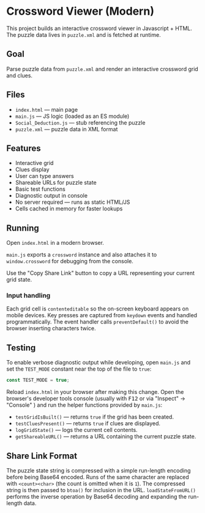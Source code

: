 # Crossword Viewer (Modern)

This project builds an interactive crossword viewer in Javascript + HTML.
The puzzle data lives in `puzzle.xml` and is fetched at runtime.

## Goal

Parse puzzle data from `puzzle.xml` and render an interactive crossword grid and clues.

## Files

- `index.html` — main page
- `main.js` — JS logic (loaded as an ES module)
- `Social_Deduction.js` — stub referencing the puzzle
- `puzzle.xml` — puzzle data in XML format

## Features

- Interactive grid
- Clues display
- User can type answers
- Shareable URLs for puzzle state
- Basic test functions
- Diagnostic output in console
- No server required — runs as static HTML/JS
- Cells cached in memory for faster lookups

## Running

Open `index.html` in a modern browser.

`main.js` exports a `crossword` instance and also attaches it to `window.crossword` for debugging from the console.

Use the "Copy Share Link" button to copy a URL representing your current grid state.

### Input handling

Each grid cell is `contenteditable` so the on-screen keyboard appears on mobile devices. Key presses are captured from `keydown` events and handled programmatically. The event handler calls `preventDefault()` to avoid the browser inserting characters twice.

## Testing

To enable verbose diagnostic output while developing, open `main.js` and set the
`TEST_MODE` constant near the top of the file to `true`:

```js
const TEST_MODE = true;
```

Reload `index.html` in your browser after making this change. Open the browser's
developer tools console (usually with <kbd>F12</kbd> or via "Inspect" → "Console" )
and run the helper functions provided by `main.js`:

- `testGridIsBuilt()` — returns `true` if the grid has been created.
- `testCluesPresent()` — returns `true` if clues are displayed.
- `logGridState()` — logs the current cell contents.
- `getShareableURL()` — returns a URL containing the current puzzle state.

## Share Link Format

The puzzle state string is compressed with a simple run-length encoding before
being Base64 encoded. Runs of the same character are replaced with
`<count><char>` (the count is omitted when it is `1`). The compressed string is
then passed to `btoa()` for inclusion in the URL. `loadStateFromURL()` performs
the inverse operation by Base64 decoding and expanding the run-length data.
